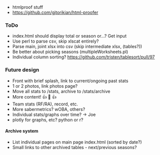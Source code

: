 - htmlproof stuff
- https://github.com/gjtorikian/html-proofer
### ToDo
- index.html should display total or season or...?  Get input
- Use perl to parse csv, skip xlscat entirely?
- Parse main, joint xlsx into csv (skip intermediate xlsx, (tables?))
- Be better about picking seasons (multipleWorksheets.pl)
- Individual column sorting? https://github.com/tristen/tablesort/pull/97
### Future design
- Front with brief splash, link to current/ongoing past stats
- 1 or 2 photos, link photos page?
- Move all stats to /stats, archive to /stats/archive
- More content! :+1: :100: :+1:
- Team stats (RF/RA), record, etc.
- More sabermetrics?  wOBA, others?
- Individual stats/graphs over time? -> Joe
- plotly for graphs, etc?  python or r?
#### Archive system
- List individual pages on main page index.html (sorted by date?)
- Small links to other archived tables - next/previous seasons?
